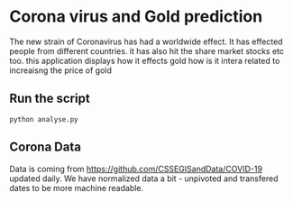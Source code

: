 # Corona virus and Gold prediction

The new strain of Coronavirus has had a worldwide effect. It has effected people from different countries. it has also hit the share market stocks etc too. this application displays how it effects gold how is it intera related to increaisng the price of gold

## Run the script

```
python analyse.py
```

## Corona Data

Data is coming from https://github.com/CSSEGISandData/COVID-19 updated daily. We have normalized data a bit - unpivoted and transfered dates to be more machine readable.
